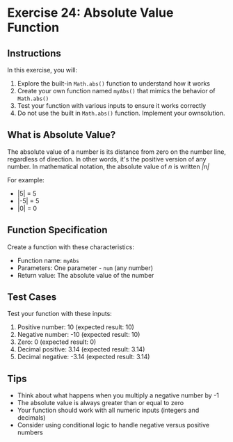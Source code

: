 # Exercise 24: Absolute Value Function

## Instructions
In this exercise, you will:
1. Explore the built-in `Math.abs()` function to understand how it works
2. Create your own function named `myAbs()` that mimics the behavior of `Math.abs()`
3. Test your function with various inputs to ensure it works correctly
4. Do not use the built in `Math.abs()` function. Implement your ownsolution.

## What is Absolute Value?
The absolute value of a number is its distance from zero on the number line, regardless of direction. In other words, it's the positive version of any number. In mathematical notation, the absolute value of *n* is written *|n|*

For example:
- |5| = 5
- |-5| = 5
- |0| = 0

## Function Specification
Create a function with these characteristics:
- Function name: `myAbs`
- Parameters: One parameter - `num` (any number)
- Return value: The absolute value of the number

## Test Cases
Test your function with these inputs:
1. Positive number: 10 (expected result: 10)
2. Negative number: -10 (expected result: 10)
3. Zero: 0 (expected result: 0)
4. Decimal positive: 3.14 (expected result: 3.14)
5. Decimal negative: -3.14 (expected result: 3.14)

## Tips
- Think about what happens when you multiply a negative number by -1
- The absolute value is always greater than or equal to zero
- Your function should work with all numeric inputs (integers and decimals)
- Consider using conditional logic to handle negative versus positive numbers 